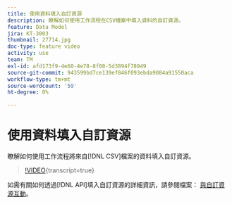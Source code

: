 ```yaml
---
title: 使用資料填入自訂資源
description: 瞭解如何使用工作流程在CSV檔案中填入資料的自訂資源。
feature: Data Model
jira: KT-3003
thumbnail: 27714.jpg
doc-type: feature video
activity: use
team: TM
exl-id: afd173f9-4e60-4e78-8f08-5d3894f78949
source-git-commit: 943599bd7ce139ef846f093ebda9084a91550aca
workflow-type: tm+mt
source-wordcount: '59'
ht-degree: 0%

---
```


# 使用資料填入自訂資源

瞭解如何使用工作流程將來自[!DNL CSV]檔案的資料填入自訂資源。

>[!VIDEO](https://video.tv.adobe.com/v/27714?learn=on){transcript=true}

如需有關如何透過[!DNL API]填入自訂資源的詳細資訊，請參閱檔案： [與自訂資源互動](https://experienceleague.adobe.com/docs/campaign-standard/using/working-with-apis/interacting-with-custom-resources.html)。
